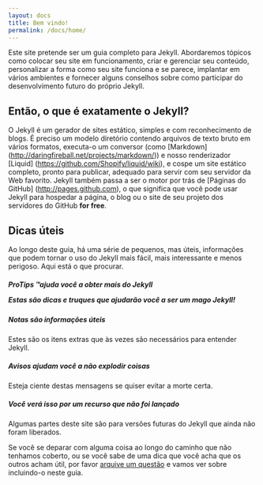 ```yaml
---
layout: docs
title: Bem vindo!
permalink: /docs/home/
---
```


Este site pretende ser um guia completo para Jekyll. Abordaremos tópicos como colocar seu site em funcionamento, criar e gerenciar seu conteúdo, personalizar a forma como seu site funciona e se parece, implantar em vários ambientes e fornecer alguns conselhos sobre como participar do desenvolvimento futuro do próprio Jekyll.

## Então, o que é exatamente o Jekyll?

O Jekyll é um gerador de sites estático, simples e com reconhecimento de blogs. É preciso um modelo
diretório contendo arquivos de texto bruto em vários formatos, executa-o
um conversor (como [Markdown] (http://daringfireball.net/projects/markdown/))
e nosso renderizador [Liquid] (https://github.com/Shopify/liquid/wiki), e
cospe um site estático completo, pronto para publicar, adequado
para servir com seu servidor da Web favorito. Jekyll também passa a ser o motor
por trás de [Páginas do GitHub] (http://pages.github.com), o que significa que você pode usar Jekyll
para hospedar a página, o blog ou o site de seu projeto dos servidores do GitHub **for
free**.

## Dicas úteis

Ao longo deste guia, há uma série de pequenos, mas úteis,
informações que podem tornar o uso do Jekyll mais fácil, mais interessante e menos
perigoso. Aqui está o que procurar.

<div class = "note">
  <h5>ProTips ™ajuda você a obter mais do Jekyll</ h5>
  <p>Estas são dicas e truques que ajudarão você a ser um mago Jekyll!</p>
</div>

<div class = "note info">
  <h5>Notas são informações úteis</h5>
  <p>Estes são os itens extras que às vezes são necessários para entender
     Jekyll. </P>
</div>

<div class="aviso de nota">
  <h5>Avisos ajudam você a não explodir coisas</h5>
  <p>Esteja ciente destas mensagens se quiser evitar a morte certa.</p>
</div>

<div class = "nota não lançada">
  <h5> Você verá isso por um recurso que não foi lançado</h5>
  <p> Algumas partes deste site são para versões futuras do Jekyll que
    ainda não foram liberados.</p>
</div>

Se você se deparar com alguma coisa ao longo do caminho que não tenhamos coberto, ou se você
sabe de uma dica que você acha que os outros acham útil, por favor [arquive um
questão]({{site.repository}}/issues/new) e vamos ver sobre
incluindo-o neste guia.
